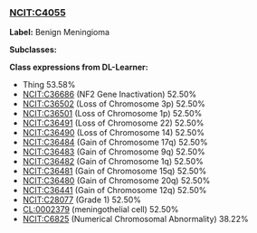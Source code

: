 
### [NCIT:C4055](http://purl.obolibrary.org/obo/NCIT_C4055)
**Label:** Benign Meningioma

**Subclasses:** 

**Class expressions from DL-Learner:**

- Thing 53.58%
- [NCIT:C36686](http://purl.obolibrary.org/obo/NCIT_C36686) (NF2 Gene Inactivation) 52.50%
- [NCIT:C36502](http://purl.obolibrary.org/obo/NCIT_C36502) (Loss of Chromosome 3p) 52.50%
- [NCIT:C36501](http://purl.obolibrary.org/obo/NCIT_C36501) (Loss of Chromosome 1p) 52.50%
- [NCIT:C36491](http://purl.obolibrary.org/obo/NCIT_C36491) (Loss of Chromosome 22) 52.50%
- [NCIT:C36490](http://purl.obolibrary.org/obo/NCIT_C36490) (Loss of Chromosome 14) 52.50%
- [NCIT:C36484](http://purl.obolibrary.org/obo/NCIT_C36484) (Gain of Chromosome 17q) 52.50%
- [NCIT:C36483](http://purl.obolibrary.org/obo/NCIT_C36483) (Gain of Chromosome 9q) 52.50%
- [NCIT:C36482](http://purl.obolibrary.org/obo/NCIT_C36482) (Gain of Chromosome 1q) 52.50%
- [NCIT:C36481](http://purl.obolibrary.org/obo/NCIT_C36481) (Gain of Chromosome 15q) 52.50%
- [NCIT:C36480](http://purl.obolibrary.org/obo/NCIT_C36480) (Gain of Chromosome 20q) 52.50%
- [NCIT:C36441](http://purl.obolibrary.org/obo/NCIT_C36441) (Gain of Chromosome 12q) 52.50%
- [NCIT:C28077](http://purl.obolibrary.org/obo/NCIT_C28077) (Grade 1) 52.50%
- [CL:0002379](http://purl.obolibrary.org/obo/CL_0002379) (meningothelial cell) 52.50%
- [NCIT:C6825](http://purl.obolibrary.org/obo/NCIT_C6825) (Numerical Chromosomal Abnormality) 38.22%


